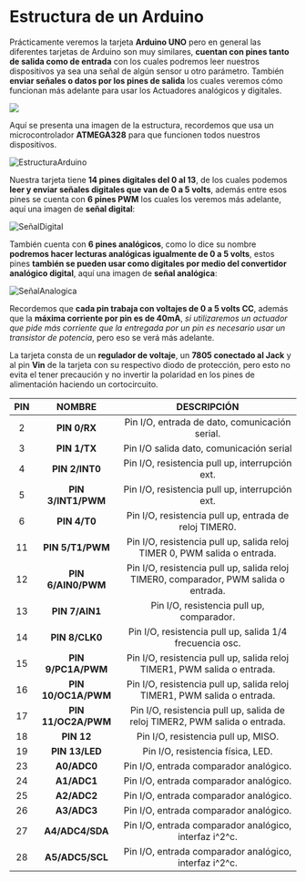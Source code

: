 # Estructura de un Arduino

Prácticamente veremos la tarjeta **Arduino UNO** pero en general las diferentes tarjetas de Arduino son muy similares, **cuentan con pines tanto de salida como de entrada** con los cuales podremos leer nuestros dispositivos ya sea una señal de algún sensor u otro parámetro. También **enviar señales o datos por los pines de salida** los cuales veremos cómo funcionan más adelante para usar los Actuadores analógicos y digitales. 

![](https://controlautomaticoeducacion.com/wp-content/uploads/ArduinoPines.jpg)

Aquí se presenta una imagen de la estructura, recordemos que usa un microcontrolador **ATMEGA328** para que funcionen todos nuestros dispositivos.

![EstructuraArduino](https://circuito.cdn.prismic.io/circuito/8e3a980f0f964cc539b4cbbba2654bb660db6f52_arduino-uno-pinout-diagram.png)

Nuestra tarjeta tiene **14 pines digitales del 0 al 13**, de los cuales podemos **leer y enviar señales digitales que van de 0 a 5 volts**, además entre esos pines se cuenta con **6 pines PWM** los cuales los veremos más adelante, aquí una imagen de **señal digital**:

![SeñalDigital](https://github.com/Ezzzzzzzzzzzzzz/CursoRoboticaAplicada/blob/master/Arduino/Se%C3%B1alDigital.JPG)

También cuenta con **6 pines analógicos**, como lo dice su nombre **podremos hacer lecturas analógicas igualmente de 0 a 5 volts**, estos pines **también se pueden usar como digitales por medio del convertidor analógico digital**, aquí una imagen de **señal analógica**:

![SeñalAnalogica](https://github.com/Ezzzzzzzzzzzzzz/CursoRoboticaAplicada/blob/master/Arduino/Se%C3%B1alAnalogica.JPG)

Recordemos que **cada pin trabaja con voltajes de 0 a 5 volts CC**, además que la **máxima corriente por pin es de 40mA**, _si utilizaremos un actuador que pide más corriente que la entregada por un pin es necesario usar un transistor de potencia_, pero eso se verá más adelante. 

La tarjeta consta de un **regulador de voltaje**, un **7805 conectado al Jack** y al pin **Vin** de la tarjeta con su respectivo diodo de protección, pero esto no evita el tener precaución y no invertir la polaridad en los pines de alimentación haciendo un cortocircuito.

PIN   |    NOMBRE     |     DESCRIPCIÓN   
:-----:  | :--------:  |   :------:
2   |  **PIN 0/RX**    |  Pin I/O, entrada de dato, comunicación serial.
3   |  **PIN 1/TX**     |  Pin I/O salida dato, comunicación serial
4   | **PIN 2/INT0**     |  Pin I/O, resistencia pull up, interrupción ext.
5   | **PIN 3/INT1/PWM**  | Pin I/O, resistencia pull up, interrupción ext.
6  | **PIN 4/T0**    |  Pin I/O, resistencia pull up, entrada de reloj TIMER0.
11 | **PIN 5/T1/PWM**  | Pin I/O, resistencia pull up, salida reloj TIMER 0, PWM salida o entrada.
12  | **PIN 6/AIN0/PWM**   |  Pin I/O, resistencia pull up, salida reloj TIMER0, comparador, PWM salida o entrada.
13   |  **PIN 7/AIN1**  | Pin I/O, resistencia pull up, comparador. 
14  |  **PIN 8/CLK0**  | Pin I/O, resistencia pull up, salida 1/4 frecuencia osc. 
15   |  **PIN 9/PC1A/PWM**  |  Pin I/O, resistencia pull up, salida reloj TIMER1, PWM salida o entrada.
16  |**PIN 10/OC1A/PWM**  | Pin I/O, resistencia pull up, salida reloj TIMER1, PWM salida o entrada. 
17  | **PIN 11/OC2A/PWM**  | Pin I/O, resistencia pull up, salida de reloj TIMER2, PWM salida o entrada.
18 | **PIN 12** | Pin I/O, resistencia pull up, MISO.
19  |  **PIN 13/LED**  |  Pin I/O, resistencia física, LED.
23   |  **A0/ADC0**  | Pin I/O, entrada comparador analógico. 
24  |  **A1/ADC1**   |  Pin I/O, entrada comparador analógico.
25  |  **A2/ADC2**   | Pin I/O, entrada comparador analógico.
26   | **A3/ADC3**   | Pin I/O, entrada comparador analógico.
27  | **A4/ADC4/SDA**  | Pin I/O, entrada comparador analógico, interfaz i^2^c.
28   | **A5/ADC5/SCL**  |  Pin I/O, entrada comparador analógico, interfaz i^2^c.




<!--stackedit_data:
eyJoaXN0b3J5IjpbLTIxMjA2ODg0ODcsNTgwNjI0OTE1LC00Nz
MxMjg2MCw0ODIzMTQwODNdfQ==
-->